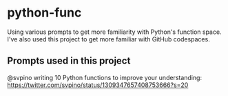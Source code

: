 # python-func
Using various prompts to get more familiarity with Python's function space. I've also used this project to get more familiar with GitHub codespaces.

## Prompts used in this project

@svpino writing 10 Python functions to improve your understanding:
https://twitter.com/svpino/status/1309347657408753666?s=20